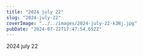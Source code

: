 ```yaml
---
title: "2024 july 22"
slug: "2024-july-22"
coverImage: "../../images/2024-july-22-k3Nj.jpg"
pubDate: "2024-07-22T17:47:54.652Z"
---
```


2024 july 22
